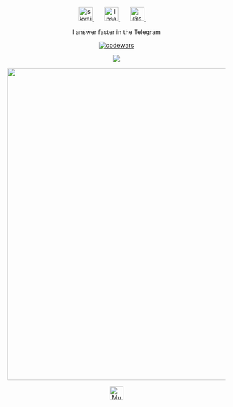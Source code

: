 <div align="center">
  <p align="center">
    <a href="https://vk.com/skyejk">
      <img width="32px" alt="skyejk" title="skyejk"
           src="https://github.com/Skyejk/Skyejk/blob/main/resources/vk.svg">
    </a>&#8287;&#8287;&#8287;&#8287;&#8287;
    <a href="https://discord.com/channels/999255160582832128">
      <img width="32px" alt="Insane#4737" title="Insane#4737"
           src="https://github.com/Skyejk/Skyejk/blob/main/resources/discord.svg">
    </a>&#8287;&#8287;&#8287;&#8287;&#8287;
    <a href="https://t.me/skyejk">
      <img width="32px" alt="@skyejk" title="@skyejk"
           src="https://github.com/Skyejk/Skyejk/blob/main/resources/telegram.svg">
    </a>&#8287;&#8287;&#8287;&#8287;&#8287;
  </p>
  <p>I answer faster in the Telegram</p>

[![codewars](https://www.codewars.com/users/Skyejk/badges/large)](https://www.codewars.com/users/Skyejk)
  <p align="center">
    <img src="https://readme-typing-svg.herokuapp.com/?lines=Welcome+to+my+repository,+young+traveler.&font=Consolas%20Code&center=true&width=720&height=50&color=090&vCenter=true&size=30">
  </p>
  <p>
    <img src="https://github.com/Skyejk/Skyejk/blob/main/resources/proger.gif"
         width="720px"/>
  </p>
  <p align="center">
    <a href="https://musicforprogramming.net/latest/">
      <img width="32px" alt="Music" title="Music"
           src="https://github.com/Skyejk/Skyejk/blob/main/resources/music.svg"
    </a>
  </p>
</div>

